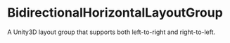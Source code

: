 # BidirectionalHorizontalLayoutGroup
A Unity3D layout group that supports both left-to-right and right-to-left.
